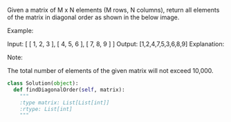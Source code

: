 
Given a matrix of M x N elements (M rows, N columns), return all elements of the matrix in diagonal order as shown in the below image. 


Example:

Input:
[
 [ 1, 2, 3 ],
 [ 4, 5, 6 ],
 [ 7, 8, 9 ]
]
Output:  [1,2,4,7,5,3,6,8,9]
Explanation:




Note:

The total number of elements of the given matrix will not exceed 10,000.




```python
class Solution(object):
  def findDiagonalOrder(self, matrix):
    """
    :type matrix: List[List[int]]
    :rtype: List[int]
    """
```
